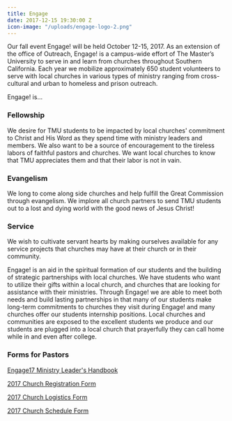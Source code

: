 ```yaml
---
title: Engage
date: 2017-12-15 19:30:00 Z
icon-image: "/uploads/engage-logo-2.png"
---
```


Our fall event Engage! will be held October 12-15, 2017. As an extension of the office of Outreach, Engage! is a campus-wide effort of The Master’s University to serve in and learn from churches throughout Southern California. Each year we mobilize approximately 650 student volunteers to serve with local churches in various types of ministry ranging from cross-cultural and urban to homeless and prison outreach.

Engage! is…

### Fellowship

We desire for TMU students to be impacted by local churches' commitment to Christ and His Word as they spend time with ministry leaders and members. We also want to be a source of encouragement to the tireless labors of faithful pastors and churches. We want local churches to know that TMU appreciates them and that their labor is not in vain.

### Evangelism

We long to come along side churches and help fulfill the Great Commission through evangelism. We implore all church partners to send TMU students out to a lost and dying world with the good news of Jesus Christ!

### Service

We wish to cultivate servant hearts by making ourselves available for any service projects that churches may have at their church or in their community.

Engage! is an aid in the spiritual formation of our students and the building of strategic partnerships with local churches. We have students who want to utilize their gifts within a local church, and churches that are looking for assistance with their ministries. Through Engage! we are able to meet both needs and build lasting partnerships in that many of our students make long-term commitments to churches they visit during Engage! and many churches offer our students internship positions. Local churches and communities are exposed to the excellent students we produce and our students are plugged into a local church that prayerfully they can call home while in and even after college.

### Forms for Pastors

[Engage17 Ministry Leader's Handbook](/media/870111/engage17-ministry-leader-handbook.doc)

[2017 Church Registration Form](http://www.formstack.com/forms/?1228870-8MQgBuXtcz)

[2017 Church Logistics Form](http://www.formstack.com/forms/?1228884-8MQgBuXtcz)

[2017 Church Schedule Form](http://www.formstack.com/forms/?1228890-yr9dJfw42e)